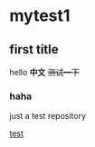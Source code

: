 # mytest1
## first title
 hello **中文**  ~~测试一下~~
### haha
just a test repository

[test](http://baidu.com "baidu")

